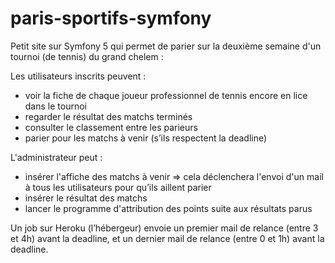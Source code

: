 # paris-sportifs-symfony
Petit site sur Symfony 5 qui permet de parier sur la deuxième semaine d'un tournoi (de tennis) du grand chelem :

Les utilisateurs inscrits peuvent :
- voir la fiche de chaque joueur professionnel de tennis encore en lice dans le tournoi
- regarder le résultat des matchs terminés
- consulter le classement entre les parieurs
- parier pour les matchs à venir (s’ils respectent la deadline)

L'administrateur peut :
- insérer l'affiche des matchs à venir => cela déclenchera l'envoi d'un mail à tous les utilisateurs pour qu’ils aillent parier
- insérer le résultat des matchs
- lancer le programme d'attribution des points suite aux résultats parus

Un job sur Heroku (l’hébergeur) envoie un premier mail de relance (entre 3 et 4h) avant la deadline, et un dernier mail de relance (entre 0 et 1h) avant la deadline.
